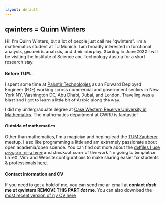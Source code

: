 ```yaml
---
layout: default
---
```


## qwinters = Quinn Winters

Hi! I'm Quinn Winters, but a lot of people just call me "qwinters". I'm a mathematics student at TU Munich. I am broadly interested in functional 
analysis,  geometric analysis, and their interplay. Starting in June 2022 I will be visiting the Institute of Science and Technology Austria for a 
short research stay.

#### Before TUM..

I spent some time at [Palantir Technologies](https://palantir.com) as an Forward Deployed Engineer (FDE) working across commercial and government sectors in New York NY, Washington DC, Abu Dhabi, Dubai, and London. Traveling was a blast and I got to learn a little bit of Arabic along the way. 

I did my undergraduate degree at [Case Western Reserve University in Mathematics](https://mathstats.case.edu). The mathematics department at CWRU is fantastic! 

#### Outside of mathematics...

Other than mathematics, I'm a magician and heping lead the [TUM Zauberer](https://tumzauberer.club) meetup. I also like programming a little and am extremely passionate about open academia/open science. You can find out more about the [dotfiles I use programming here](https://qwinters.me/dotfiles) and checkout some of the work I'm going to templatize LaTeX, Vim, and Website configurations to make sharing easier for students & professionals [here](https://github.com/AcademTeX).

#### Contact information and CV

If you need to get a hold of me, you can send me an email at **contact _dash_ me _at_ qwinters REMOVE THIS PART _dot_ me**. You can also download the 
[most recent version of my CV here](./qwinters-cv.pdf)
